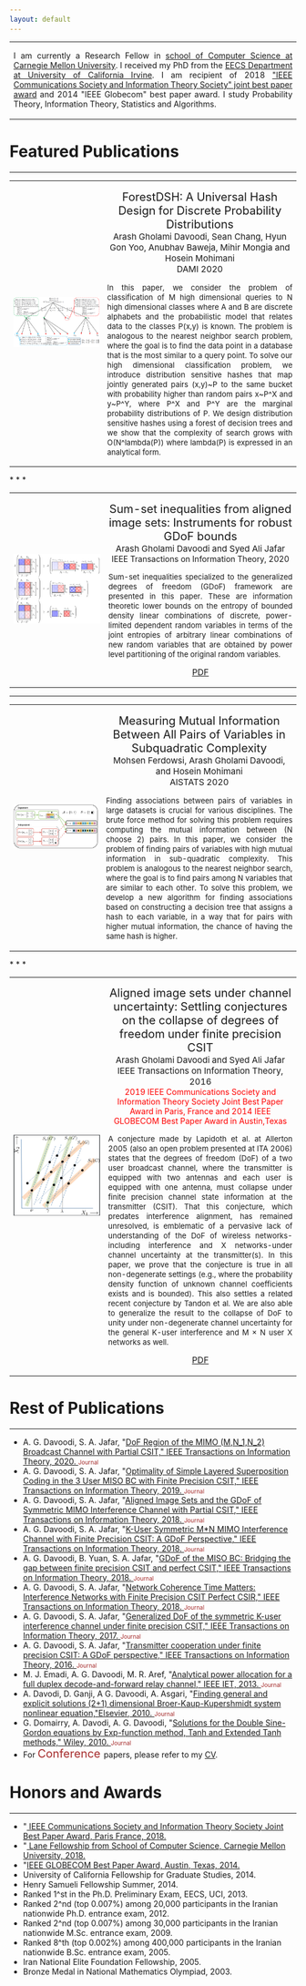 ```yaml
---
layout: default
---
```

<div class="menu-container noselect">
   <table class="content-table">
      <tr>
        <td>
          <p align="justify" class="text right-align text-large add-top-margin" style="width:100%;">
              I am currently a Research Fellow in <a href="https://www.cs.cmu.edu/"> school of Computer Science at Carnegie Mellon University</a>. I received my PhD from the <a href="https://engineering.uci.edu/dept/eecs">EECS Department at University of California Irvine</a>. I am recipient of 2018 <a href="https://ieeexplore.ieee.org/abstract/document/8581557">"IEEE Communications Society and Information Theory Society" joint best paper award</a> and 2014 "IEEE Globecom" best paper award. I study Probability Theory, Information Theory, Statistics and Algorithms.
          </p>
        </td>
      </tr>
   </table>
</div>




# Featured Publications
* * *

<div class="menu-container noselect">
   <table class="content-table">
    <col width="500px" />
    <col width="800px" />
      <tr>
        <td>
          <img class="left-align image noselect" src="/images/figgg.png" width="1000">
        </td>
        <td>
          <p  class="text right-align text-large add-top-margin" align="center">
            <font style="font-size:20px">ForestDSH: A Universal Hash Design for Discrete Probability Distributions</font><br>
            <font style="font-size:15px">Arash Gholami Davoodi, Sean Chang, Hyun Gon Yoo, Anubhav Baweja, Mihir Mongia and Hosein Mohimani<br>
            DAMI 2020</font><br></p>
           <p align="justify" class="text right-align text-large add-top-margin">
            <font style="font-size:13px">In this paper, we consider the problem of classification of M high dimensional queries to N high dimensional classes  where A and B are discrete alphabets and the probabilistic model that relates data to the classes P(x,y) is known. The problem is analogous to the  nearest neighbor search problem, where the goal is to find the data point in a database that is the most similar to a query point. To solve our high dimensional classification problem, we introduce distribution sensitive hashes that map jointly generated pairs (x,y)~P  to the same bucket with probability higher than random pairs x~P^X and y~P^Y, where  P^X and P^Y are the marginal probability distributions of P. We design distribution sensitive hashes using a forest of decision trees and we show that the complexity of search grows with O(N^lambda(P)) where lambda(P) is expressed in an analytical form.  </font><br>
<font style="font-size:15px"> </font>
          </p>
        </td>
      </tr>
   </table>
</div>
* * *

<div class="menu-container noselect">
   <table class="content-table">
    <col width="500px" />
    <col width="800px" />
      <tr>
        <td>
          <img class="left-align image noselect" src="/images/figs.png" width="1000">
        </td>
        <td>
          <p class="text right-align text-large add-top-margin" style="width:100%;" align="center">
            <font style="font-size:20px">Sum-set inequalities from aligned image sets: Instruments for robust GDoF bounds </font><br>
            <font style="font-size:15px">Arash Gholami Davoodi and Syed Ali Jafar</font><br>
              IEEE Transactions  on Information Theory, 2020<br>
             </p>
             <p align="justify" class="text right-align text-large add-top-margin" style="width:100%;" >
            <font style="font-size:13px">Sum-set inequalities specialized to the generalized degrees of freedom (GDoF)
framework are presented in this paper. These are information theoretic lower bounds on the entropy of bounded density
linear combinations of discrete, power-limited dependent random variables in terms of the joint
entropies of arbitrary linear combinations of new random variables that are obtained by power
level partitioning of the original random variables. </font><br>
                </p>
           <p class="text right-align text-large add-top-margin" style="width:100%;" align="center">
<font style="font-size:15px"> <a href="https://arxiv.org/pdf/1703.01168.pdf">PDF</a> </font>
          </p>
        </td>
      </tr>
   </table>
</div>

* * *

<div class="menu-container noselect">
   <table class="content-table">
    <col width="500px" />
    <col width="800px" />
      <tr>
        <td>
          <img class="left-align image noselect" src="/images/Model.png" width="1000">
        </td>
        <td>
          <p  class="text right-align text-large add-top-margin" align="center">
            <font style="font-size:20px">Measuring Mutual Information Between All Pairs of Variables in Subquadratic Complexity</font><br>
            <font style="font-size:15px">Mohsen Ferdowsi, Arash Gholami Davoodi,  and Hosein Mohimani<br>
            AISTATS 2020</font><br>
            </p>
            <p align="justify" class="text right-align text-large add-top-margin" >
            <font style="font-size:13px">Finding associations between pairs of variables in large datasets is crucial for various disciplines. The brute force method for solving this problem requires computing the mutual information between (N choose 2) pairs. In this paper, we consider the problem of finding pairs of variables with high mutual information in sub-quadratic complexity. This problem is analogous to the nearest neighbor search, where the goal is to find pairs
among N variables that are similar to each other. To solve this problem, we develop a
new algorithm for finding associations based on constructing a decision tree that assigns a
hash to each variable, in a way that for pairs with higher mutual information, the chance
of having the same hash is higher. </font><br>
<font style="font-size:15px"> </font>
          </p>
        </td>
      </tr>
   </table>
</div>
* * *
<div class="menu-container noselect">
   <table class="content-table">
    <col width="500px" />
    <col width="800px" />
      <tr>
        <td>
          <img class="left-align image noselect" src="/images/ALS.png" width="1000">
        </td>
        <td>
          <p  class="text cright-align text-large add-top-margin" style="width:100%;" align="center">
              <font style="font-size:20px">Aligned image sets under channel uncertainty: Settling conjectures on the collapse of degrees of freedom under finite precision CSIT </font><br>
              <font style="font-size:15px">Arash Gholami Davoodi and Syed Ali Jafar<br>
                 IEEE Transactions on Information Theory, 2016</font><br>
              <font style="color:red;"> 2019 IEEE Communications Society and Information Theory Society Joint Best Paper Award in Paris, France and 2014 IEEE GLOBECOM Best Paper Award in Austin,Texas </font><br> 
             </p>
             <p align="justify" class="text right-align text-large add-top-margin" >
               <font style="font-size:13px">A conjecture made by Lapidoth et al. at Allerton 2005 (also an open problem presented at ITA 2006) states that the degrees of freedom (DoF) of a two user broadcast channel, where the transmitter is equipped with two antennas and each user is equipped with one antenna, must collapse under finite precision channel state information at the transmitter (CSIT). That this conjecture, which predates interference alignment, has remained unresolved, is emblematic of a pervasive lack of understanding of the DoF of wireless networks-including interference and X networks-under channel uncertainty at the transmitter(s). In this paper, we prove that the conjecture is true in all non-degenerate settings (e.g., where the probability density function of unknown channel coefficients exists and is bounded). This also settles a related recent conjecture by Tandon et al. We are also able to generalize the result to the collapse of DoF to unity under non-degenerate channel uncertainty for the general K-user interference and M × N user X networks as well. </font><br>
                </p>
           <p  class="text right-align text-large add-top-margin" align="center">
             <a href="https://ieeexplore.ieee.org/abstract/document/7502087"><font style="font-size:15px">PDF</font></a>
           </p>  
         </td>
      </tr>
   </table>
</div>


# Rest of Publications
* * *

<ul>
  <li>A. G. Davoodi, S. A. Jafar, "<a href="https://ieeexplore.ieee.org/abstract/document/8849793">DoF Region of the MIMO (M,N_1,N_2) Broadcast Channel with Partial CSIT," IEEE Transactions on Information Theory, 2020. </a>  <span style="color:brown;font-size:10px">  Journal </span>  </li>
  <li>A. G. Davoodi, S. A. Jafar, "<a href="https://ieeexplore.ieee.org/abstract/document/8756112">Optimality of Simple Layered Superposition Coding in the 3 User MISO BC with Finite Precision CSIT," IEEE Transactions on Information Theory, 2019. </a>  <span style="color:brown;font-size:10px">  Journal </span>  </li>
  <li>A. G. Davoodi, S. A. Jafar, "<a href="https://ieeexplore.ieee.org/abstract/document/8478408">Aligned Image Sets and the GDoF of Symmetric MIMO Interference Channel with Partial CSIT," IEEE Transactions on Information Theory, 2018. </a>  <span style="color:brown;font-size:10px">  Journal </span>  </li>
     <li>A. G. Davoodi, S. A. Jafar, "<a href="https://ieeexplore.ieee.org/abstract/document/8409477">K-User Symmetric M*N MIMO Interference Channel with Finite Precision CSIT: A GDoF Perspective," IEEE Transactions on Information Theory, 2018. </a>  <span style="color:brown;font-size:10px">  Journal </span>  </li>
     <li>A. G. Davoodi, B. Yuan, S. A. Jafar, "<a href="http://ieeexplore.ieee.org/stamp/stamp.jsp?arnumber=7541508&tag=1">GDoF of the MISO BC: Bridging the gap between finite precision CSIT and perfect CSIT," IEEE Transactions on Information Theory, 2018. </a> <span style="color:brown;font-size:10px">  Journal </span>  </li>
     <li>A. G. Davoodi, S. A. Jafar, "<a href="https://ieeexplore.ieee.org/abstract/document/8360458">Network Coherence Time Matters: Interference Networks with Finite Precision CSIT Perfect CSIR," IEEE Transactions on Information Theory, 2018. </a>  <span style="color:brown;font-size:10px">  Journal </span>  </li>
   <li>A. G. Davoodi, S. A. Jafar, "<a href="https://ieeexplore.ieee.org/abstract/document/7541510">Generalized DoF of the symmetric K-user interference channel under finite precision CSIT," IEEE Transactions on Information Theory, 2017. </a>  <span style="color:brown;font-size:10px">  Journal </span>  </li>
      <li>A. G. Davoodi, S. A. Jafar, "<a href="https://ieeexplore.ieee.org/abstract/document/7604114">Transmitter cooperation under finite precision CSIT: A GDoF perspective," IEEE Transactions on Information Theory, 2016. </a>  <span style="color:brown;font-size:10px">  Journal </span>  </li>
   <li>M. J. Emadi, A. G. Davoodi, M. R. Aref, "<a href="https://ieeexplore.ieee.org/abstract/document/6555770">Analytical power allocation for a full duplex decode-and-forward relay channel," IEEE IET, 2013. </a>  <span style="color:brown;font-size:10px">  Journal </span> </li>
   <li>A. Davodi, D. Ganji, A G. Davoodi, A. Asgari, "<a href="https://www.sciencedirect.com/science/article/abs/pii/S0096300309005359">Finding general and explicit solutions (2+1) dimensional Broer-Kaup-Kupershmidt system nonlinear equation,"Elsevier, 2010. </a>  <span style="color:brown;font-size:10px">  Journal </span>  </li>
   <li> G. Domairry, A. Davodi, A. G. Davoodi, "<a  href="https://onlinelibrary.wiley.com/doi/abs/10.1002/num.20440">Solutions for the Double Sine-Gordon equations by Exp-function method, Tanh and Extended Tanh methods," Wiley, 2010. </a>  <span style="color:brown;font-size:10px">  Journal </span> </li>
   <li>For <span style="color:brown;font-size:20px">  Conference </span> papers, please refer to my <a href="https://arashgholami.github.io/Resume.pdf">CV</a>. </li>
   
</ul>

# Honors and Awards
* * *

<ul>
 <li> "<a href="https://ieeexplore.ieee.org/abstract/document/8581557"> IEEE Communications Society and Information Theory Society Joint Best Paper Award, Paris France, 2018.</a> </li>
<li>"<a href="http://www.cbd.cmu.edu/directory/fellows/current-lane-fellows/"> Lane Fellowship from School of Computer Science, Carnegie Mellon University, 2018.</a></li>
<li>"<a href="http://engineering.uci.edu/news/2015/1/engineering-professors-and-graduate-students-win-ieee-best-paper-awards">IEEE GLOBECOM Best Paper Award, Austin, Texas, 2014.</a></li>
<li>University of California Fellowship for Graduate Studies, 2014.</li>
<li>Henry Samueli Fellowship Summer, 2014.</li>
<li>Ranked 1^st in the Ph.D. Preliminary Exam, EECS, UCI, 2013.</li>
<li>Ranked 2^nd (top 0.007%) among 20,000 participants in the Iranian nationwide Ph.D. entrance exam, 2012.</li>
<li>Ranked 2^nd (top 0.007%) among 30,000 participants in the Iranian nationwide M.Sc. entrance exam, 2009.</li>
<li>Ranked  8^th (top 0.002%) among 400,000 participants in the Iranian nationwide B.Sc. entrance exam, 2005.</li>
<li>Iran National Elite Foundation Fellowship, 2005.</li>
<li>Bronze Medal in National Mathematics Olympiad, 2003.</li>

</ul>


